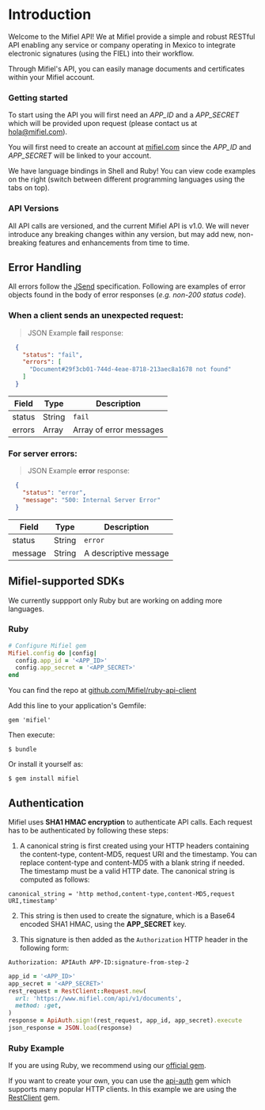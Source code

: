 # Introduction

Welcome to the Mifiel API! We at Mifiel provide a simple and robust RESTful API enabling any service or company operating in Mexico to integrate electronic signatures (using the FIEL) into their workflow.

Through Mifiel's API, you can easily manage documents and certificates within your Mifiel account.


### Getting started

To start using the API you will first need an _APP_ID_ and a _APP_SECRET_ which will be provided upon request (please contact us at [hola@mifiel.com](mailto:hola@mifiel.com)).

You will first need to create an account at [mifiel.com](https://www.mifiel.com) since the _APP_ID_ and _APP_SECRET_ will be linked to your account. 

We have language bindings in Shell and Ruby! You can view code examples on the right (switch between different programming languages using the tabs on top).

### API Versions

All API calls are versioned, and the current Mifiel API is v1.0. We will never introduce any breaking changes within any version, but may add new, non-breaking features and enhancements from time to time.

## Error Handling

All errors follow the [JSend](http://labs.omniti.com/labs/jsend) specification. Following are examples of error objects found in the body of error responses (_e.g. non-200 status code_).

### When a client sends an unexpected request:

> JSON Example __fail__ response:

```json
  {
    "status": "fail",
    "errors": [
      "Document#29f3cb01-744d-4eae-8718-213aec8a1678 not found"
    ]
  }
```

Field   | Type    |  Description
------- | ------- | ------------
status  | String  | `fail`
errors  | Array   | Array of error messages

### For server errors:

> JSON Example __error__ response:

```json
  {
    "status": "error",
    "message": "500: Internal Server Error" 
  }
```

Field   | Type    |  Description
------- | ------- | ------------
status  | String  | `error`
message | String  | A descriptive message

## Mifiel-supported SDKs

We currently suppport only Ruby but are working on adding more languages.

### Ruby

```ruby
# Configure Mifiel gem
Mifiel.config do |config|
  config.app_id = '<APP_ID>'
  config.app_secret = '<APP_SECRET>'
end
```

You can find the repo at [github.com/Mifiel/ruby-api-client](https://github.com/Mifiel/ruby-api-client)

Add this line to your application's Gemfile:

`gem 'mifiel'`

Then execute:

`$ bundle`

Or install it yourself as:

`$ gem install mifiel`


## Authentication

Mifiel uses __SHA1 HMAC encryption__ to authenticate API calls. Each request has to be authenticated by following these steps:

1. A canonical string is first created using your HTTP headers containing the
content-type, content-MD5, request URI and the timestamp. You can replace content-type and content-MD5 with a blank string if needed. The timestamp must be a valid HTTP date. The canonical string is computed as follows:

`canonical_string = 'http method,content-type,content-MD5,request URI,timestamp'`

2. This string is then used to create the signature, which is a Base64 encoded
SHA1 HMAC, using the __APP_SECRET__ key.

3. This signature is then added as the `Authorization` HTTP header in the following form:

`Authorization: APIAuth APP-ID:signature-from-step-2`

```ruby
app_id = '<APP_ID>'
app_secret = '<APP_SECRET>'
rest_request = RestClient::Request.new(
  url: 'https://www.mifiel.com/api/v1/documents',
  method: :get,
)
response = ApiAuth.sign!(rest_request, app_id, app_secret).execute
json_response = JSON.load(response)
```

### Ruby Example

If you are using Ruby, we recommend using our [official gem](https://github.com/Mifiel/ruby-api-client). 

If you want to create your own, you can use the [api-auth](https://github.com/mgomes/api_auth/) gem which supports many popular HTTP clients. In this example we are using the [RestClient](https://github.com/rest-client/rest-client) gem. 

